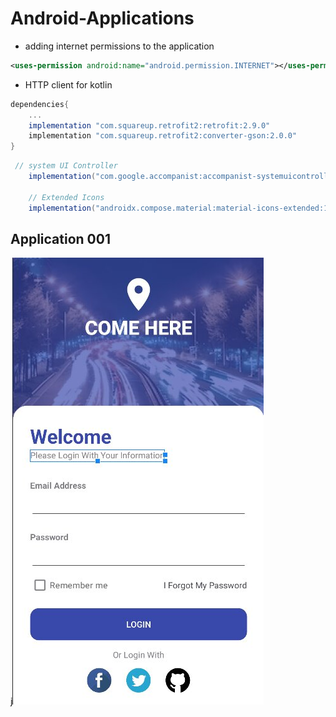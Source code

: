 # Android-Applications

- adding internet permissions to the application

```xml
<uses-permission android:name="android.permission.INTERNET"></uses-permission>
```

- HTTP client for kotlin

```gradle
dependencies{
    ...
    implementation "com.squareup.retrofit2:retrofit:2.9.0"
    implementation "com.squareup.retrofit2:converter-gson:2.0.0"
}
```

```gradle
 // system UI Controller
    implementation("com.google.accompanist:accompanist-systemuicontroller:0.27.0")

    // Extended Icons
    implementation("androidx.compose.material:material-icons-extended:1.5.4")
```

## Application 001
j![Login Screen](./Images/image.jpg)
